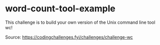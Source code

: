 # word-count-tool-example
This challenge is to build your own version of the Unix command line tool wc!

Source: https://codingchallenges.fyi/challenges/challenge-wc
